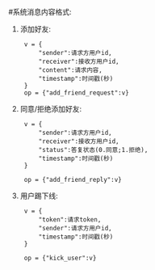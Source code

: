 #系统消息内容格式:

1. 添加好友:

        v = {
            "sender":请求方用户id, 
            "receiver":接收方用户id, 
            "content":请求内容, 
            "timestamp":时间戳(秒)
        }
        op = {"add_friend_request":v}


2. 同意/拒绝添加好友:
 
        v = {
            "sender":请求方用户id, 
            "receiver":接收方用户id, 
            "status":答复状态(0.同意;1.拒绝), 
            "timestamp":时间戳(秒)
        }

        op = {"add_friend_reply":v}

3. 用户踢下线:
 
        v = {
            "token":请求token,
            "sender":请求方用户id, 
            "timestamp":时间戳(秒)
        }

        op = {"kick_user":v}
